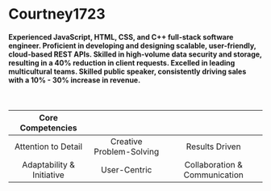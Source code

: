 
<h1>Courtney1723</h1>

<h4>Experienced JavaScript, HTML, CSS, and C++ full-stack software engineer. Proficient in developing and designing scalable, user-friendly, cloud-based REST APIs. Skilled in high-volume data security and storage, resulting in a 40% reduction in client requests. Excelled in leading multicultural teams. Skilled public speaker,  consistently driving sales with a 10% - 30% increase in revenue.</h4>

<br>

 Core Competencies | | |
|:-:|:-:|:-:|
 Attention to Detail | Creative Problem-Solving | Results Driven |
 Adaptability & Initiative | User-Centric | Collaboration & Communication |
